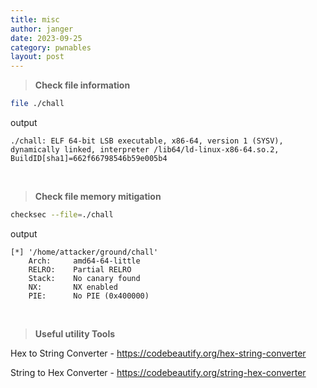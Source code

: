 ```yaml
---
title: misc
author: janger
date: 2023-09-25
category: pwnables
layout: post
---
```



> **Check file information**

```bash
file ./chall
```

output
```text
./chall: ELF 64-bit LSB executable, x86-64, version 1 (SYSV), dynamically linked, interpreter /lib64/ld-linux-x86-64.so.2, BuildID[sha1]=662f66798546b59e005b4
```


<br>

> **Check file memory mitigation**

```bash
checksec --file=./chall
```

output
```text
[*] '/home/attacker/ground/chall'
    Arch:     amd64-64-little
    RELRO:    Partial RELRO
    Stack:    No canary found
    NX:       NX enabled
    PIE:      No PIE (0x400000)
```

<br>

> **Useful utility Tools**

Hex to String Converter - https://codebeautify.org/hex-string-converter

String to Hex Converter - https://codebeautify.org/string-hex-converter



